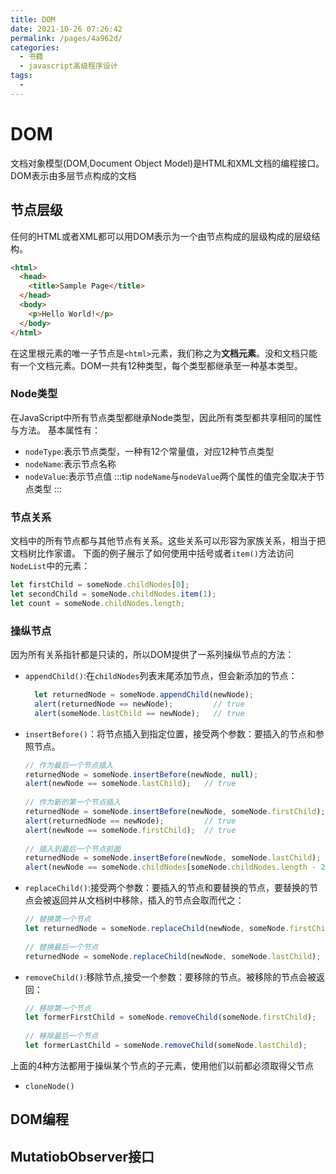 ```yaml
---
title: DOM
date: 2021-10-26 07:26:42
permalink: /pages/4a962d/
categories:
  - 书籍
  - javascript高级程序设计
tags:
  - 
---
```

# DOM

文档对象模型(DOM,Document Object Model)是HTML和XML文档的编程接口。DOM表示由多层节点构成的文档

## 节点层级

任何的HTML或者XML都可以用DOM表示为一个由节点构成的层级构成的层级结构。

```html
<html>
  <head>
    <title>Sample Page</title>
  </head>
  <body>
    <p>Hello World!</p>
  </body>
</html>
```

在这里根元素的唯一子节点是`<html>`元素，我们称之为**文档元素**。没和文档只能有一个文档元素。DOM一共有12种类型，每个类型都继承至一种基本类型。

### Node类型

在JavaScript中所有节点类型都继承Node类型，因此所有类型都共享相同的属性与方法。
基本属性有：

+ `nodeType`:表示节点类型，一种有12个常量值，对应12种节点类型
+ `nodeName`:表示节点名称
+ `nodeValue`:表示节点值
  :::tip
  `nodeName`与`nodeValue`两个属性的值完全取决于节点类型
  :::

### 节点关系

文档中的所有节点都与其他节点有关系。这些关系可以形容为家族关系，相当于把文档树比作家谱。
下面的例子展示了如何使用中括号或者`item()`方法访问`NodeList`中的元素：

```js
let firstChild = someNode.childNodes[0];
let secondChild = someNode.childNodes.item(1);
let count = someNode.childNodes.length;
```

### 操纵节点

因为所有关系指针都是只读的，所以DOM提供了一系列操纵节点的方法：

+ `appendChild()`:在`childNodes`列表末尾添加节点，但会新添加的节点：

  ```js
    let returnedNode = someNode.appendChild(newNode);
    alert(returnedNode == newNode);         // true
    alert(someNode.lastChild == newNode);   // true
  ```

+ `insertBefore()`：将节点插入到指定位置，接受两个参数：要插入的节点和参照节点。

  ```js
  // 作为最后一个节点插入
  returnedNode = someNode.insertBefore(newNode, null);
  alert(newNode == someNode.lastChild);   // true
            
  // 作为新的第一个节点插入
  returnedNode = someNode.insertBefore(newNode, someNode.firstChild);
  alert(returnedNode == newNode);         // true
  alert(newNode == someNode.firstChild);  // true
            
  // 插入到最后一个节点前面
  returnedNode = someNode.insertBefore(newNode, someNode.lastChild);
  alert(newNode == someNode.childNodes[someNode.childNodes.length - 2]);  // true
  ```

+ `replaceChild()`:接受两个参数：要插入的节点和要替换的节点，要替换的节点会被返回并从文档树中移除，插入的节点会取而代之：

  ```js
  // 替换第一个节点
  let returnedNode = someNode.replaceChild(newNode, someNode.firstChild);
            
  // 替换最后一个节点
  returnedNode = someNode.replaceChild(newNode, someNode.lastChild);
  ```

+ `removeChild()`:移除节点,接受一个参数：要移除的节点。被移除的节点会被返回：

  ```js
  // 移除第一个节点
  let formerFirstChild = someNode.removeChild(someNode.firstChild);
            
  // 移除最后一个节点
  let formerLastChild = someNode.removeChild(someNode.lastChild);
  ```

上面的4种方法都用于操纵某个节点的子元素，使用他们以前都必须取得父节点

+ `cloneNode()`

## DOM编程

## MutatiobObserver接口
